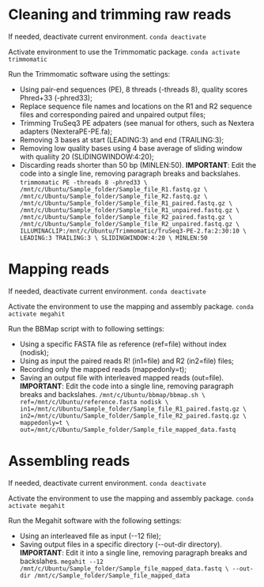# Cleaning and trimming raw reads
If needed, deactivate current environment.
`
conda deactivate
`

Activate environment to use the Trimmomatic package.
`
conda activate trimmomatic
`

Run the Trimmomatic software using the settings:
- Using pair-end sequences (PE), 8 threads (-threads 8), quality scores Phred+33 (-phred33);
- Replace sequence file names and locations on the R1 and R2 sequence files and corresponding paired and unpaired output files;
- Trimming TruSeq3 PE adpaters (see manual for others, such as Nextera adapters (NexteraPE-PE.fa);
- Removing 3 bases at start (LEADING:3) and end (TRAILING:3);
- Removing low quality bases using 4 base average of sliding window with qualiity 20 (SLIDINGWINDOW:4:20);
- Discarding reads shorter than 50 bp (MINLEN:50).
**IMPORTANT**: Edit the code into a single line, removing paragraph breaks and backslahes.
`
trimmomatic PE -threads 8 -phred33 \
  /mnt/c/Ubuntu/Sample_folder/Sample_file_R1.fastq.gz \
  /mnt/c/Ubuntu/Sample_folder/Sample_file_R2.fastq.gz \
  /mnt/c/Ubuntu/Sample_folder/Sample_file_R1_paired.fastq.gz \
  /mnt/c/Ubuntu/Sample_folder/Sample_file_R1_unpaired.fastq.gz \
  /mnt/c/Ubuntu/Sample_folder/Sample_file_R2_paired.fastq.gz \
  /mnt/c/Ubuntu/Sample_folder/Sample_file_R2_unpaired.fastq.gz \
  ILLUMINACLIP:/mnt/c/Ubuntu/Trimmomatic/TruSeq3-PE-2.fa:2:30:10 \
  LEADING:3 TRAILING:3 \
  SLIDINGWINDOW:4:20 \
  MINLEN:50
  `

# Mapping reads
If needed, deactivate current environment.
`
conda deactivate
`

Activate the environment to use the mapping and assembly package.
`
conda activate megahit
`

Run the BBMap script with to following settings:
- Using a specific FASTA file as reference (ref=file) without index (nodisk);
- Using as input the paired reads R! (in1=file) and R2 (in2=file) files;
- Recording only the mapped reads (mappedonly=t);
- Saving an output file with interleaved mapped reads (out=file).
**IMPORTANT**: Edit the code into a single line, removing paragraph breaks and backslahes.
`
/mnt/c/Ubuntu/bbmap/bbmap.sh \
  ref=/mnt/c/Ubuntu/reference.fasta nodisk \
  in1=/mnt/c/Ubuntu/Sample_folder/Sample_file_R1_paired.fastq.gz \
  in2=/mnt/c/Ubuntu/Sample_folder/Sample_file_R2_paired.fastq.gz \
  mappedonly=t \
  out=/mnt/c/Ubuntu/Sample_folder/Sample_file_mapped_data.fastq
`

# Assembling reads
If needed, deactivate current environment.
`
conda deactivate
`

Activate the environment to use the mapping and assembly package.
`
conda activate megahit
`

Run the Megahit software with the following settings:
- Using an interleaved file as input (--12 file);
- Saving output files in a specific directory (--out-dir directory).
**IMPORTANT**: Edit it into a single line, removing paragraph breaks and backslahes.
`
megahit --12 /mnt/c/Ubuntu/Sample_folder/Sample_file_mapped_data.fastq \
  --out-dir /mnt/c/Sample_folder/Sample_file_mapped_data
`
